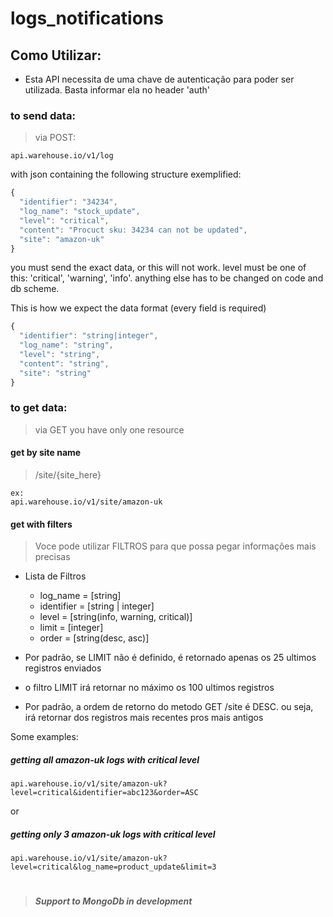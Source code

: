 # logs_notifications

## Como Utilizar:

* Esta API necessita de uma chave de autenticação para poder ser utilizada. Basta informar ela no header 'auth'

### to send data:
> via POST: 
```
api.warehouse.io/v1/log
```
with json containing the following structure exemplified:
```javascript
{
  "identifier": "34234",
  "log_name": "stock_update",
  "level": "critical",
  "content": "Procuct sku: 34234 can not be updated",
  "site": "amazon-uk"
}
```
you must send the exact data, or this will not work.
level must be one of this: 'critical', 'warning', 'info'. anything else has to be changed on code and db scheme.

This is how we expect the data format (every field is required)
```javascript
{
  "identifier": "string|integer",
  "log_name": "string",
  "level": "string",
  "content": "string",
  "site": "string"
}
```


### to get data:
> via GET 
you have only one resource

#### get by site name
> /site/{site_here}

```
ex:
api.warehouse.io/v1/site/amazon-uk
```
>>
#### get with filters
>  Voce pode utilizar FILTROS para que possa pegar informações mais precisas

* Lista de Filtros
    * log_name  = [string]
    * identifier = [string | integer]
    * level = [string(info, warning, critical)]
    * limit = [integer]
    * order = [string(desc, asc)]
     
* Por padrão, se LIMIT não é definido, é retornado apenas os 25 ultimos registros enviados
* o filtro LIMIT irá retornar no máximo os 100 ultimos registros
* Por padrão, a ordem de retorno do metodo GET /site é DESC. ou seja, irá retornar dos registros mais recentes pros mais antigos

Some examples: 
##### getting all amazon-uk logs with critical level
```
api.warehouse.io/v1/site/amazon-uk?level=critical&identifier=abc123&order=ASC
```
or
##### getting only 3 amazon-uk logs with critical level 
```
api.warehouse.io/v1/site/amazon-uk?level=critical&log_name=product_update&limit=3
```


#
> ##### Support to MongoDb in development
